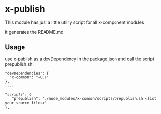 x-publish
========

This module has just a little utility script for all x-component modules

it generates the README.md

Usage
-----
use x-publish as a devDependency in the package.json
and call the script prepublish.sh:

    "devDependencies": {
      "x-common": "~0.0"
    },
    ....

    "scripts": {
       "prepublish": "./node_modules/x-common/scripts/prepublish.sh <list your source files>"
    },
